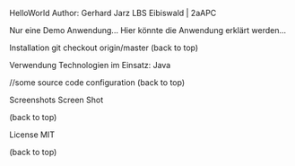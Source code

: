 HelloWorld
Author: Gerhard Jarz
LBS Eibiswald | 2aAPC

Nur eine Demo Anwendung...
Hier könnte die Anwendung erklärt werden...

Installation
git checkout origin/master
(back to top)

Verwendung
Technologien im Einsatz: Java

//some source code configuration
(back to top)

Screenshots
Screen Shot

(back to top)

License
MIT

(back to top)
